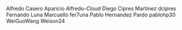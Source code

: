 Alfredo Casero Aparicio Alfredo-Cloud
Diego Cipres Martinez dcipres
Fernando Luna Marcuello fer7una
Pablo Hernandez Pardo pablohp30
WeiGuoWang Weison24
